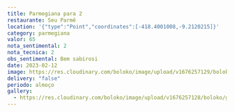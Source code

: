 ```yaml
---
title: Parmegiana para 2
restaurante: Seu Parmê
location: '{"type":"Point","coordinates":[-418.4001008,-9.2120215]}'
category: parmegiana
valor: 65
nota_sentimental: 2
nota_tecnica: 2
obs_sentimental: Bem sabirosi
date: 2023-02-12
image: https://res.cloudinary.com/boloko/image/upload/v1676257129/boloko/s9em0tv2rlfhgx4bhfdl.jpg
delivery: "false"
periodo: almoço
gallery:
  - https://res.cloudinary.com/boloko/image/upload/v1676257128/boloko/go3pqxlaa5rhmylyknsp.jpg
---
```

